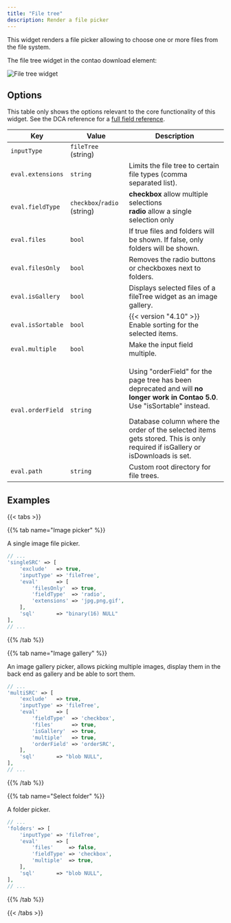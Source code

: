 ```yaml
---
title: "File tree"
description: Render a file picker
---
```


This widget renders a file picker allowing to choose one or more files from the file system.


The file tree widget in the contao download element:

![File tree widget](../images/file-tree.png?classes=shadow)

## Options

This table only shows the options relevant to the core functionality of this widget. See the DCA reference for a [full field reference](../../dca/fields).

| Key               | Value                       | Description                                                                                                                                                                                                                                                                                                   |
|-------------------|-----------------------------|---------------------------------------------------------------------------------------------------------------------------------------------------------------------------------------------------------------------------------------------------------------------------------------------------------------|
| `inputType`       | `fileTree` (string)         |                                                                                                                                                                                                                                                                                                               |
| `eval.extensions` | `string`                    | Limits the file tree to certain file types (comma separated list).                                                                                                                                                                                                                                            |
| `eval.fieldType`  | `checkbox`/`radio` (string) | **checkbox** allow multiple selections<br/>**radio** allow a single selection only                                                                                                                                                                                                                            |
| `eval.files`      | `bool`                      | If true files and folders will be shown. If false, only folders will be shown.                                                                                                                                                                                                                                |
| `eval.filesOnly`  | `bool`                      | Removes the radio buttons or checkboxes next to folders.                                                                                                                                                                                                                                                      |
| `eval.isGallery`  | `bool`                      | Displays selected files of a fileTree widget as an image gallery.                                                                                                                                                                                                                                             |
| `eval.isSortable` | `bool`                      | {{< version "4.10" >}} Enable sorting for the selected items.                                                                                                                                                                                                                                                 |
| `eval.multiple`   | `bool`                      | Make the input field multiple.                                                                                                                                                                                                                                                                                |
| `eval.orderField` | `string`                    | <div class="notices note"><p>Using "orderField" for the page tree has been deprecated and will <strong>no longer work in Contao 5.0</strong>. Use "isSortable" instead.</p></div>Database column where the order of the selected items gets stored. This is only required if isGallery or isDownloads is set. |
| `eval.path`       | `string`                    | Custom root directory for file trees.                                                                                                                                                                                                                                                                         |

## Examples

{{< tabs >}}

{{% tab name="Image picker" %}}

A single image file picker.

```php
// ...
'singleSRC' => [
    'exclude'   => true,
    'inputType' => 'fileTree',
    'eval'      => [
        'filesOnly'  => true,
        'fieldType'  => 'radio',
        'extensions' => 'jpg,png,gif',
    ],
    'sql'       => "binary(16) NULL"
],
// ...
```
{{% /tab %}}

{{% tab name="Image gallery" %}}

An image gallery picker, allows picking multiple images, display them in the back end as gallery and be able to sort them.


```php
// ...
'multiSRC' => [
    'exclude'   => true,
    'inputType' => 'fileTree',
    'eval'      => [
        'fieldType'  => 'checkbox',
        'files'      => true,
        'isGallery'  => true,
        'multiple'   => true,
        'orderField' => 'orderSRC',
    ],
    'sql'       => "blob NULL",
],
// ...
```

{{% /tab %}}

{{% tab name="Select folder" %}}

A folder picker.

```php
// ...
'folders' => [
    'inputType' => 'fileTree',
    'eval'      => [
        'files'     => false,
        'fieldType' => 'checkbox',
        'multiple'  => true,
    ],
    'sql'       => "blob NULL",
],
// ...
```

{{% /tab %}}

{{< /tabs >}}